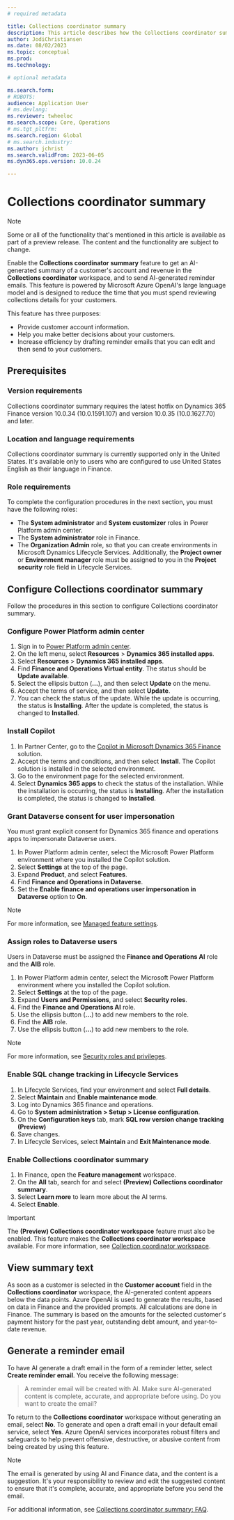 ```yaml
---
# required metadata

title: Collections coordinator summary
description: This article describes how the Collections coordinator summary feature shows AI-generated text in the Collections coordinator workspace.
author: JodiChristiansen
ms.date: 08/02/2023
ms.topic: conceptual
ms.prod: 
ms.technology: 

# optional metadata

ms.search.form: 
# ROBOTS: 
audience: Application User
# ms.devlang: 
ms.reviewer: twheeloc
ms.search.scope: Core, Operations
# ms.tgt_pltfrm: 
ms.search.region: Global
# ms.search.industry: 
ms.author: jchrist
ms.search.validFrom: 2023-06-05
ms.dyn365.ops.version: 10.0.24

---
```

# Collections coordinator summary

> [!NOTE]
> Some or all of the functionality that's mentioned in this article is available as part of a preview release. The content and the functionality are subject to change.

Enable the **Collections coordinator summary** feature to get an AI-generated summary of a customer's account and revenue in the **Collections coordinator** workspace, and to send AI-generated reminder emails. This feature is powered by Microsoft Azure OpenAI's large language model and is designed to reduce the time that you must spend reviewing collections details for your customers.

This feature has three purposes:

- Provide customer account information.
- Help you make better decisions about your customers.
- Increase efficiency by drafting reminder emails that you can edit and then send to your customers.

## Prerequisites

### Version requirements

Collections coordinator summary requires the latest hotfix on Dynamics 365 Finance version 10.0.34 (10.0.1591.107) and version 10.0.35 (10.0.1627.70) and later.

### Location and language requirements

Collections coordinator summary is currently supported only in the United States. It's available only to users who are configured to use United States English as their language in Finance.

### Role requirements

To complete the configuration procedures in the next section, you must have the following roles:

- The **System administrator** and **System customizer** roles in Power Platform admin center.
- The **System administrator** role in Finance.
- The **Organization Admin** role, so that you can create environments in Microsoft Dynamics Lifecycle Services. Additionally, the **Project owner** or **Environment manager** role must be assigned to you in the **Project security** role field in Lifecycle Services.

## Configure Collections coordinator summary

Follow the procedures in this section to configure Collections coordinator summary.

### Configure Power Platform admin center

1. Sign in to [Power Platform admin center](https://admin.powerplatform.microsoft.com/).
1. On the left menu, select **Resources** \> **Dynamics 365 installed apps**.
1. Select **Resources** \> **Dynamics 365 installed apps**.
1. Find **Finance and Operations Virtual entity**. The status should be **Update available**.
1. Select the ellipsis button (**&hellip;**), and then select **Update** on the menu.
1. Accept the terms of service, and then select **Update**.
1. You can check the status of the update. While the update is occurring, the status is **Installing**. After the update is completed, the status is changed to **Installed**.

### Install Copilot

1. In Partner Center, go to the [Copilot in Microsoft Dynamics 365 Finance](https://appsource.microsoft.com/product/dynamics-365/mscrm.d365-financeai-preview?flightCodes=9b882e82e59c4f35a1b0a5368d42ea92) solution.
1. Accept the terms and conditions, and then select **Install**. The Copilot solution is installed in the selected environment.
1. Go to the environment page for the selected environment.
1. Select **Dynamics 365 apps** to check the status of the installation. While the installation is occurring, the status is **Installing**. After the installation is completed, the status is changed to **Installed**.

### Grant Dataverse consent for user impersonation

You must grant explicit consent for Dynamics 365 finance and operations apps to impersonate Dataverse users.

1. In Power Platform admin center, select the Microsoft Power Platform environment where you installed the Copilot solution.
1. Select **Settings** at the top of the page.
1. Expand **Product**, and select **Features**.
1. Find **Finance and Operations in Dataverse**.
1. Set the **Enable finance and operations user impersonation in Dataverse** option to **On**.

> [!NOTE]
> For more information, see [Managed feature settings](/power-platform/admin/settings-features).

### Assign roles to Dataverse users

Users in Dataverse must be assigned the **Finance and Operations AI** role and the **AIB** role.

1. In Power Platform admin center, select the Microsoft Power Platform environment where you installed the Copilot solution.
1. Select **Settings** at the top of the page.
1. Expand **Users and Permissions**, and select **Security roles**.
1. Find the **Finance and Operations AI** role.
1. Use the ellipsis button (**&hellip;**) to add new members to the role.
1. Find the **AIB** role.
1. Use the ellipsis button (**&hellip;**) to add new members to the role.

> [!NOTE]
> For more information, see [Security roles and privileges](/power-platform/admin/security-roles-privileges?wt.mc_id=ppac_inproduct_settings).

### Enable SQL change tracking in Lifecycle Services

1. In Lifecycle Services, find your environment and select **Full details**.
2. Select **Maintain** and **Enable maintenance mode**.
3. Log into Dynamics 365 finance and operations.
4. Go to **System administration > Setup > License configuration**.
5. On the **Configuration keys** tab, mark **SQL row version change tracking (Preview)**
6. Save changes.
7. In Lifecycle Services, select **Maintain** and **Exit Maintenance mode**. 

### Enable Collections coordinator summary

1. In Finance, open the **Feature management** workspace.
1. On the **All** tab, search for and select **(Preview) Collections coordinator summary**.
1. Select **Learn more** to learn more about the AI terms.
1. Select **Enable**.

> [!IMPORTANT]
> The **(Preview) Collections coordinator workspace** feature must also be enabled. This feature makes the **Collections coordinator workspace** available. For more information, see [Collection coordinator workspace](collectionsworkspace.md).
 
## View summary text

As soon as a customer is selected in the **Customer account** field in the **Collections coordinator** workspace, the AI-generated content appears below the data points. Azure OpenAI is used to generate the results, based on data in Finance and the provided prompts. All calculations are done in Finance. The summary is based on the amounts for the selected customer's payment history for the past year, outstanding debt amount, and year-to-date revenue.

## Generate a reminder email

To have AI generate a draft email in the form of a reminder letter, select **Create reminder email**. You receive the following message:

> A reminder email will be created with AI. Make sure AI-generated content is complete, accurate, and appropriate before using. Do you want to create the email?

To return to the **Collections coordinator** workspace without generating an email, select **No**. To generate and open a draft email in your default email service, select **Yes**. Azure OpenAI services incorporates robust filters and safeguards to help prevent offensive, destructive, or abusive content from being created by using this feature.

> [!NOTE]
> The email is generated by using AI and Finance data, and the content is a suggestion. It's your responsibility to review and edit the suggested content to ensure that it's complete, accurate, and appropriate before you send the email.

For additional information, see [Collections coordinator summary: FAQ](collections-coordinator-summary-faq.md).
 

